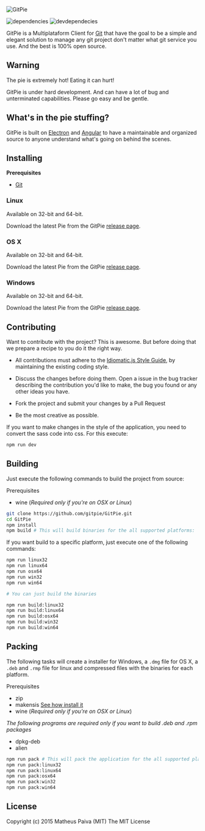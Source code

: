 ![GitPie](https://raw.githubusercontent.com/gitpie/GitPie/master/resources/images/gitpie-banner.png)

![dependencies](https://david-dm.org/gitpie/GitPie.svg) ![devdependecies](https://david-dm.org/gitpie/GitPie/dev-status.svg?style=flat)

GitPie is a Multiplataform Client for [Git](https://git-scm.com/) that have the goal to be a simple and elegant solution to manage any git project don't matter what git service you use. And the best is 100% open source.

## Warning
The pie is extremely hot! Eating it can hurt!

GitPie is under hard development. And can have a lot of bug and unterminated capabilities. Please go easy and be gentle.

## What's in the pie stuffing?

GitPie is built on [Electron](https://github.com/atom/electron) and [Angular](https://github.com/angular/angular) to have a maintainable and organized source to anyone understand what's going on behind the scenes.

## Installing

**Prerequisites**

 - [Git](https://git-scm.com/downloads)

### Linux

Available on 32-bit and 64-bit.

Download the latest Pie from the GitPie [release page](https://github.com/gitpie/GitPie/releases).

### OS X

Available on 32-bit and 64-bit.

Download the latest Pie from the GitPie [release page](https://github.com/gitpie/GitPie/releases).

### Windows

Available on 32-bit and 64-bit.

Download the latest Pie from the GitPie [release page](https://github.com/gitpie/GitPie/releases).

## Contributing
Want to contribute with the project? This is awesome. But before doing that we prepare a recipe to you do it the right way.

- All contributions must adhere to the [Idiomatic.js Style Guide](https://github.com/rwaldron/idiomatic.js), by maintaining the existing coding style.

- Discuss the changes before doing them. Open a issue in the bug tracker describing the contribution you'd like to make, the bug you found or any other ideas you have.

- Fork the project and submit your changes by a Pull Request

- Be the most creative as possible.

If you want to make changes in the style of the application, you need to convert the sass code into css. For this execute:

```bash
npm run dev
```

## Building

Just execute the following commands to build the project from source:

Prerequisites
- wine (*Required only if you're on OSX or Linux*)

```bash
git clone https://github.com/gitpie/GitPie.git
cd GitPie
npm install
npm build # This will build binaries for the all supported platforms: `linux`, `osx` and `windows`
```

If you want build to a specific platform, just execute one of the following commands:

```sh
npm run linux32
npm run linux64
npm run osx64
npm run win32
npm run win64

# You can just build the binaries

npm run build:linux32
npm run build:linux64
npm run build:osx64
npm run build:win32
npm run build:win64
```

## Packing
The following tasks will create a installer for Windows, a `.dmg` file for OS X, a `.deb` and `.rmp` file for linux and compressed files with the binaries for each platform.

Prerequisites
- zip
- makensis [See how install it](https://github.com/loopline-systems/electron-builder#pre-requisites)
- wine (*Required only if you're on OSX or Linux*)

*The following  programs are required only if you want to build .deb and .rpm packages*

- dpkg-deb
- alien

```sh
npm run pack # This will pack the application for the all supported platforms: `linux`, `osx` and `windows`
npm run pack:linux32
npm run pack:linux64
npm run pack:osx64
npm run pack:win32
npm run pack:win64
```

## License
Copyright (c) 2015 Matheus Paiva (MIT) The MIT License
